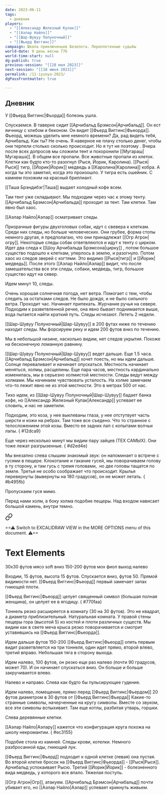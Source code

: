 ```yaml
---
date: 2023-06-11
tags:
  - дневник
players:
  - "[[Александр Железный Кулак]]"
  - "[[Аэлар Найло]]"
  - "[[Шар-Шувуу Полуночный]]"
  - "[[Фьерд Виггинс]]"
campaign: Школа приключенцев Безелота. Переплетенные судьбы
world-date: 9 день весны 776
world-time-start: null
dg-publish: true
previous-session: "[[28 мая 2023]]"
next-session: "[[18 июня 2023]]"
permalink: /11-iyunya-2023/
dgPassFrontmatter: true

---
```


## Дневник
У [[Фьерд Виггинс\|Фьорда]] болезнь ушла.

Спускаемся. В таверне сидит [[Арчибальд Брэмсон\|Арчибальд]]. Он ест яичницу с хлебом и беконом. Он видит [[Фьерд Виггинс\|Фьеорда]]. Фьеорд, можешь уделить мне немного времени? Да, рад видеть тебя, Арчибальд. Как ты? Не очень. Я наверное не плачу столько денег, чтобы они терпели столько сколько происходит. Но я тут не поэтому . Вчера после всех допросов мы сложили тент и похоронили [[Мугараш\|Мугараша]]. В общем все пропали. Все животные пропали из клеток. Клетки как будто кто-то разогнул (Рыся, Йорик, Каролина). [[Рыся\|Рыся]] тигр, [[Йорик\|Йорик]] медведь а [[Каролина\|Каролина]] кобра. А когда ты это заметил, когда это произошло. У тигра есть ошейник. С камнем похожим на красный бриллиант. 

[[Таша Брэндибэг\|Таша]] выдает холодный кофе всем.

Там тент уже складывают. Мы подходим через час к этому тенту. [[Арчибальд Брэмсон\|Арчибальда]] проходит за тент. Там клетки. Там явно был хаос.

[[Аэлар Найло\|Аэлар]] осматривает следы.

Призрачные фигуры двухголовых собак, идут с свевера к клеткам. Среди них следы, но больше человеческих. Они грубее, форма стопы немного другая, я предполагаю, что они принадлежат [[Огр Агрон\|огру]]. Некоторые следы собак ответвляются и идут к тенту с цирком. Идет два следа к [[Шоу Арчибальда Брэмсона\|цирку]] , потом большое существо подошло к клеткам, уперлось в землю, и разогнуло. Потом хаос из следов зверей с когтями. Это видимо [[Рыся\|тигр]] и [[Йорик\|медведь]]. После этого [[Аэлар Найло\|Аэлар]] видит, что после замешательства все эти следы, собаки, медведь, тигр, большое существо идут на север.

Идем минут 10, следы.

Очень хорошая солнечная погода, нет ветра. Помогает с тем, чтобы следить за остатками следов. Не было дождя, и не было сильного ветра. Проходит час. Начинает припекать. Журчание ручья на севере. Подходим к разветвленной речке, она явно бывает поднимается выше, вода пытается найти краткий путь. Следы исчезают. Лететь 2 недели.

[[Шар-Шувуу Полуночный\|Шар-Шувуу]] в 200 футах ниже по течению находит следы. Мы форсируем реку и идем 200 футов вниз по течению.

Мы в небольшой низине, насколько видим, нет следов укрытия. Похоже на бесконечную ломанную равнину.

[[Шар-Шувуу Полуночный\|Шар-Шувуу]] ведет дальше. Еще 1.5 часа. [[Арчибальд Брэмсон\|Арчибальд]] хочет поесть, но мы идем дальше. Солнце переваливает и начинает опускаться. Местность начинает меняться, холмы, расщелины. Еще пара часов, местность кардинально изменилась, мы в серьезно холмистой местности. Следы ведут между холмами. Мы начинаем чувствовать усталость. На холме замечаем что-то лежит явно не из этой местности. Это в метрах 500 от нас.

Тихо идем, из [[Шар-Шувуу Полуночный\|Шар-Шувуу]] бадает банка кофе, но [[Александр Железный Кулак\|Александр]] успевает ее словить, и нас не заметили.

Подходим, это коза, у нее выклеваны глаза, у нее отстутвует часть шерсти и кожи на ребрах. Там тоже все съедено. Что то странное с телосложением этой козы. Вместо ее задних лап с копытами волчьи лапы.
{ #12dca9}


Еще через несколько минут мы видим пару зайцев (ТЕХ САМЫХ). Они тоже лежат разгрызенные.
{ #d2ed4e}


Мы внезапно слева слышим знакомый звук: он напоминает о встрече с гусями в пещере. Клокотание и гакание гусей, мы поворачиваем голову в ту сторону, и там гусь с тремя головами,  но две головы тащатся по земле. Третья не особо соображает что происходит. Крылья перевернуты (вывернуты на 180 градусов), он не может летать.
{ #b495fb}


Пропускаем гуся мимо.

Перед нами холм, в боку холма подобие пещеры. Над входом нависает большой камень, внутри темно.


<div class="transclusion internal-embed is-loaded"><a class="markdown-embed-link" href="/excalidraw/peshhera-ogra/" aria-label="Open link"><svg xmlns="http://www.w3.org/2000/svg" width="24" height="24" viewBox="0 0 24 24" fill="none" stroke="currentColor" stroke-width="2" stroke-linecap="round" stroke-linejoin="round" class="svg-icon lucide-link"><path d="M10 13a5 5 0 0 0 7.54.54l3-3a5 5 0 0 0-7.07-7.07l-1.72 1.71"></path><path d="M14 11a5 5 0 0 0-7.54-.54l-3 3a5 5 0 0 0 7.07 7.07l1.71-1.71"></path></svg></a><div class="markdown-embed">




==⚠  Switch to EXCALIDRAW VIEW in the MORE OPTIONS menu of this document. ⚠==


# Text Elements
30х30 футов
мясо 
soft вниз 
150-200 футов 
мох
фиол
выход
налево 


</div></div>


Входим, 15 футов, высота 15 футов. Спускается вниз, футов 50. Прямой видимости нет. [[Фьерд Виггинс\|Фьеорд]] первый замечает запах гниющей плоти. 

[[Фьерд Виггинс\|Фьеорд]] целует священный символ (большая полная женщина), он целует ее в ягодицу.
{ #770faa}


Тоннель резко расширяется в комнату (30 на 30 футов). Это не квадрат, а диаметр приблизительный. Натуральная комната. У правой стены пещеры гора (высотой 5) из костей и плоти различных существ. Мы видим как в свете меча крыса резко поворачивается и смотрит уставившись на [[Фьерд Виггинс\|Фьеорда]].

Идем дальше футов 150-200 [[Фьерд Виггинс\|Фьеорд]] опять первым видит разветвляется на три тоннеля, один идет прямо, второй влево, третий вправо. Небольшая тяга в сторону выхода.

Идем налево, 100 футов, он резко еще раз налево (почти 90 градусов, может 70). И он начинает спускаться вниз. Он больше и больше закручивается влево.

Налево и направо. Слева как будто бы пульсирующее гудение.

Идем налево, помещение, прямо перед [[Фьерд Виггинс\|Фьердом]] 20 футов диаметром в 30 футов от [[Фьерд Виггинс\|Фьерда]] Какие-то странные символы, начерченные на кругу символы. Вместе со звуком, все эти символы вспыхивает. Там еще котлы, разбитая утварь, горшки.

Слева деревянные клетки.

[[Аэлар Найло\|Аэлару]] кажется что конфигурация круга похожа на школу некромантии.
{ #ec3155}


Подобие стола из камней. Следы крови, котелки. Немного разбросанной еды, гниющий лук.

[[Фьерд Виггинс\|Фьерд]] подходит к одной клетке (левая) она пустая. Во второй клетке бросок на [[Фьерд Виггинс\|Фьеорда]] - [[Рыся\|Рыся]]. Арчибальд успокаивает Рысю. Третий [[Йорик\|Йорик]] - болезненного вида медведь, у которого все впало. Тяжелая поступь.

[[Огр Агрон\|Огр]], атакуем. [[Арчибальд Брэмсон\|Арчибальд]] почти убивает его, но [[Аэлар Найло\|Аэлар]] успевает крикнуть живьем.